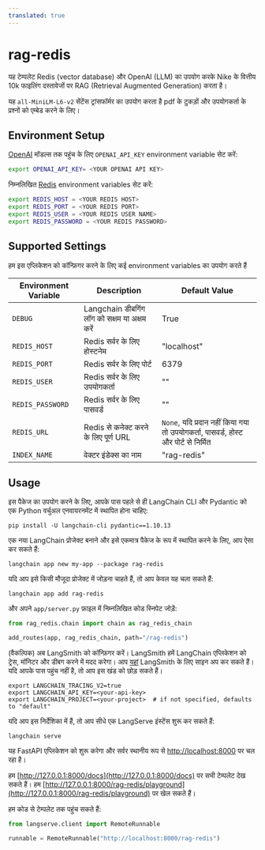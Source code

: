 ```yaml
---
translated: true
---
```


# rag-redis

यह टेम्पलेट Redis (vector database) और OpenAI (LLM) का उपयोग करके Nike के वित्तीय 10k फाइलिंग दस्तावेजों पर RAG (Retrieval Augmented Generation) करता है।

यह `all-MiniLM-L6-v2` सेंटेंस ट्रांसफॉर्मर का उपयोग करता है pdf के टुकड़ों और उपयोगकर्ता के प्रश्नों को एम्बेड करने के लिए।

## Environment Setup

[OpenAI](https://platform.openai.com) मॉडल्स तक पहुंच के लिए `OPENAI_API_KEY` environment variable सेट करें:

```bash
export OPENAI_API_KEY= <YOUR OPENAI API KEY>
```

निम्नलिखित [Redis](https://redis.com/try-free) environment variables सेट करें:

```bash
export REDIS_HOST = <YOUR REDIS HOST>
export REDIS_PORT = <YOUR REDIS PORT>
export REDIS_USER = <YOUR REDIS USER NAME>
export REDIS_PASSWORD = <YOUR REDIS PASSWORD>
```

## Supported Settings

हम इस एप्लिकेशन को कॉन्फ़िगर करने के लिए कई environment variables का उपयोग करते हैं

| Environment Variable | Description                       | Default Value |
|----------------------|-----------------------------------|---------------|
| `DEBUG`            | Langchain डीबगिंग लॉग को सक्षम या अक्षम करें       | True         |
| `REDIS_HOST`           | Redis सर्वर के लिए होस्टनेम     | "localhost"   |
| `REDIS_PORT`           | Redis सर्वर के लिए पोर्ट         | 6379          |
| `REDIS_USER`           | Redis सर्वर के लिए उपयोगकर्ता         | "" |
| `REDIS_PASSWORD`       | Redis सर्वर के लिए पासवर्ड     | "" |
| `REDIS_URL`            | Redis से कनेक्ट करने के लिए पूर्ण URL  | `None`, यदि प्रदान नहीं किया गया तो उपयोगकर्ता, पासवर्ड, होस्ट और पोर्ट से निर्मित |
| `INDEX_NAME`           | वेक्टर इंडेक्स का नाम          | "rag-redis"   |

## Usage

इस पैकेज का उपयोग करने के लिए, आपके पास पहले से ही LangChain CLI और Pydantic को एक Python वर्चुअल एनवायरनमेंट में स्थापित होना चाहिए:

```shell
pip install -U langchain-cli pydantic==1.10.13
```

एक नया LangChain प्रोजेक्ट बनाने और इसे एकमात्र पैकेज के रूप में स्थापित करने के लिए, आप ऐसा कर सकते हैं:

```shell
langchain app new my-app --package rag-redis
```

यदि आप इसे किसी मौजूदा प्रोजेक्ट में जोड़ना चाहते हैं, तो आप केवल यह चला सकते हैं:

```shell
langchain app add rag-redis
```

और अपने `app/server.py` फ़ाइल में निम्नलिखित कोड स्निपेट जोड़ें:

```python
from rag_redis.chain import chain as rag_redis_chain

add_routes(app, rag_redis_chain, path="/rag-redis")
```

(वैकल्पिक) अब LangSmith को कॉन्फ़िगर करें।
LangSmith हमें LangChain एप्लिकेशन को ट्रेस, मॉनिटर और डीबग करने में मदद करेगा।
आप [यहां](https://smith.langchain.com/) LangSmith के लिए साइन अप कर सकते हैं।
यदि आपके पास पहुंच नहीं है, तो आप इस खंड को छोड़ सकते हैं।

```shell
export LANGCHAIN_TRACING_V2=true
export LANGCHAIN_API_KEY=<your-api-key>
export LANGCHAIN_PROJECT=<your-project>  # if not specified, defaults to "default"
```

यदि आप इस निर्देशिका में हैं, तो आप सीधे एक LangServe इंस्टेंस शुरू कर सकते हैं:

```shell
langchain serve
```

यह FastAPI एप्लिकेशन को शुरू करेगा और सर्वर स्थानीय रूप से [http://localhost:8000](http://localhost:8000) पर चल रहा है।

हम [http://127.0.0.1:8000/docs](http://127.0.0.1:8000/docs) पर सभी टेम्पलेट देख सकते हैं।
हम [http://127.0.0.1:8000/rag-redis/playground](http://127.0.0.1:8000/rag-redis/playground) पर खेल सकते हैं।

हम कोड से टेम्पलेट तक पहुंच सकते हैं:

```python
from langserve.client import RemoteRunnable

runnable = RemoteRunnable("http://localhost:8000/rag-redis")
```
